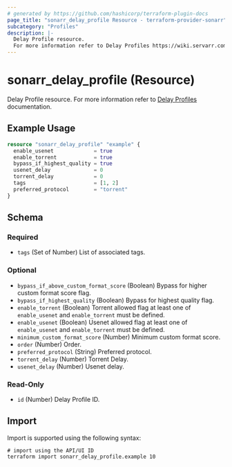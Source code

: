 ```yaml
---
# generated by https://github.com/hashicorp/terraform-plugin-docs
page_title: "sonarr_delay_profile Resource - terraform-provider-sonarr"
subcategory: "Profiles"
description: |-
  Delay Profile resource.
  For more information refer to Delay Profiles https://wiki.servarr.com/sonarr/settings#delay-profiles documentation.
---
```


# sonarr_delay_profile (Resource)

<!-- subcategory:Profiles -->
Delay Profile resource.
For more information refer to [Delay Profiles](https://wiki.servarr.com/sonarr/settings#delay-profiles) documentation.

## Example Usage

```terraform
resource "sonarr_delay_profile" "example" {
  enable_usenet             = true
  enable_torrent            = true
  bypass_if_highest_quality = true
  usenet_delay              = 0
  torrent_delay             = 0
  tags                      = [1, 2]
  preferred_protocol        = "torrent"
}
```

<!-- schema generated by tfplugindocs -->
## Schema

### Required

- `tags` (Set of Number) List of associated tags.

### Optional

- `bypass_if_above_custom_format_score` (Boolean) Bypass for higher custom format score flag.
- `bypass_if_highest_quality` (Boolean) Bypass for highest quality flag.
- `enable_torrent` (Boolean) Torrent allowed flag at least one of `enable_usenet` and `enable_torrent` must be defined.
- `enable_usenet` (Boolean) Usenet allowed flag at least one of `enable_usenet` and `enable_torrent` must be defined.
- `minimum_custom_format_score` (Number) Minimum custom format score.
- `order` (Number) Order.
- `preferred_protocol` (String) Preferred protocol.
- `torrent_delay` (Number) Torrent Delay.
- `usenet_delay` (Number) Usenet delay.

### Read-Only

- `id` (Number) Delay Profile ID.

## Import

Import is supported using the following syntax:

```shell
# import using the API/UI ID
terraform import sonarr_delay_profile.example 10
```
